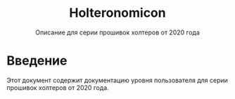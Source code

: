 <h1 align="center">Holteronomicon</h1>

<p align="center">Описание для серии прошивок холтеров от 2020 года</p>

# Введение

Этот документ содержит документацию уровня пользователя для серии прошивок холтеров от 2020 года.

